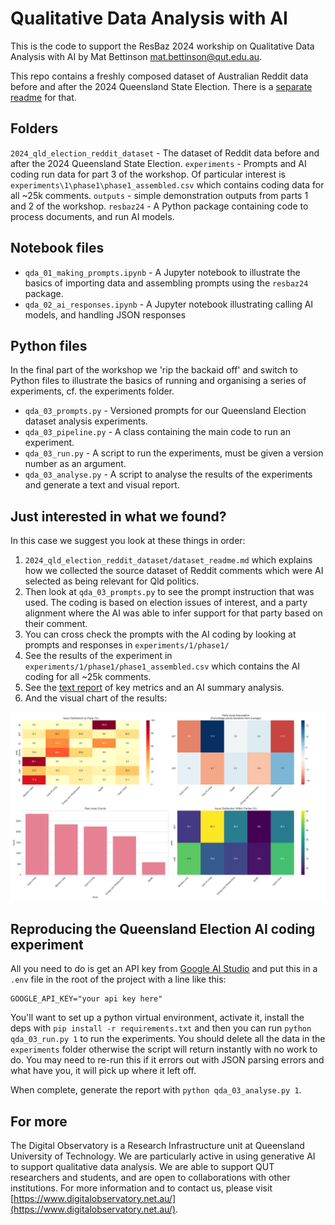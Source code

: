 # Qualitative Data Analysis with AI

This is the code to support the ResBaz 2024 workship on Qualitative Data Analysis with AI by Mat Bettinson <mat.bettinson@qut.edu.au>.

This repo contains a freshly composed dataset of Australian Reddit data before and after the 2024 Queensland State Election. There is a [separate readme](2024_qld_election_reddit_dataset/dataset_readme.md) for that.

## Folders

`2024_qld_election_reddit_dataset` - The dataset of Reddit data before and after the 2024 Queensland State Election.
`experiments` - Prompts and AI coding run data for part 3 of the workshop. Of particular interest is `experiments\1\phase1\phase1_assembled.csv` which contains coding data for all ~25k comments.
`outputs` - simple demonstration outputs from parts 1 and 2 of the workshop.
`resbaz24` - A Python package containing code to process documents, and run AI models.

## Notebook files

- `qda_01_making_prompts.ipynb` - A Jupyter notebook to illustrate the basics of importing data and assembling prompts using the `resbaz24` package.
- `qda_02_ai_responses.ipynb` - A Jupyter notebook illustrating calling AI models, and handling JSON responses

## Python files

In the final part of the workshop we 'rip the backaid off' and switch to Python files to illustrate the basics of running and organising a series of experiments, cf. the experiments folder.

- `qda_03_prompts.py` - Versioned prompts for our Queensland Election dataset analysis experiments.
- `qda_03_pipeline.py` - A class containing the main code to run an experiment.
- `qda_03_run.py` - A script to run the experiments, must be given a version number as an argument.
- `qda_03_analyse.py` - A script to analyse the results of the experiments and generate a text and visual report.

## Just interested in what we found?

In this case we suggest you look at these things in order:

1. `2024_qld_election_reddit_dataset/dataset_readme.md` which explains how we collected the source dataset of Reddit comments which were AI selected as being relevant for Qld politics.
2. Then look at `qda_03_prompts.py` to see the prompt instruction that was used. The coding is based on election issues of interest, and a party alignment where the AI was able to infer support for that party based on their comment.
3. You can cross check the prompts with the AI coding by looking at prompts and responses in `experiments/1/phase1/`
4. See the results of the experiment in `experiments/1/phase1/phase1_assembled.csv` which contains the AI coding for all ~25k comments.
5. See the [text report](analysis_report.txt) of key metrics and an AI summary analysis.
6. And the visual chart of the results:

![Visual report](analysis_results.png) 

## Reproducing the Queensland Election AI coding experiment

All you need to do is get an API key from [Google AI Studio](Google) and put this in a `.env` file in the root of the project with a line like this:
```
GOOGLE_API_KEY="your api key here"
```
You'll want to set up a python virtual environment, activate it, install the deps with `pip install -r requirements.txt` and then you can run `python qda_03_run.py 1` to run the experiments. You should delete all the data in the `experiments` folder otherwise the script will return instantly with no work to do. You may need to re-run this if it errors out with JSON parsing errors and what have you, it will pick up where it left off.

When complete, generate the report with `python qda_03_analyse.py 1`.

## For more

The Digital Observatory is a Research Infrastructure unit at Queensland University of Technology. We are particularly active in using generative AI to support qualitative data analysis. We are able to support QUT researchers and students, and are open to collaborations with other institutions. For more information and to contact us, please visit [https://www.digitalobservatory.net.au/](https://www.digitalobservatory.net.au/).

